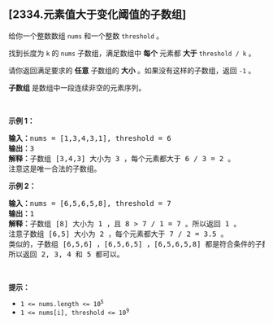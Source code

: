 ## [2334.元素值大于变化阈值的子数组]
<p>给你一个整数数组&nbsp;<code>nums</code>&nbsp;和一个整数&nbsp;<code>threshold</code>&nbsp;。</p>

<p>找到长度为 <code>k</code>&nbsp;的&nbsp;<code>nums</code>&nbsp;子数组，满足数组中&nbsp;<strong>每个</strong>&nbsp;元素都 <strong>大于</strong>&nbsp;<code>threshold / k</code>&nbsp;。</p>

<p>请你返回满足要求的 <strong>任意</strong>&nbsp;子数组的 <strong>大小</strong>&nbsp;。如果没有这样的子数组，返回&nbsp;<code>-1</code>&nbsp;。</p>

<p><strong>子数组</strong> 是数组中一段连续非空的元素序列。</p>

<p>&nbsp;</p>

<p><strong>示例 1：</strong></p>

<pre><b>输入：</b>nums = [1,3,4,3,1], threshold = 6
<b>输出：</b>3
<b>解释：</b>子数组 [3,4,3] 大小为 3 ，每个元素都大于 6 / 3 = 2 。
注意这是唯一合法的子数组。
</pre>

<p><strong>示例 2：</strong></p>

<pre><b>输入：</b>nums = [6,5,6,5,8], threshold = 7
<b>输出：</b>1
<b>解释：</b>子数组 [8] 大小为 1 ，且 8 &gt; 7 / 1 = 7 。所以返回 1 。
注意子数组 [6,5] 大小为 2 ，每个元素都大于 7 / 2 = 3.5 。
类似的，子数组 [6,5,6] ，[6,5,6,5] ，[6,5,6,5,8] 都是符合条件的子数组。
所以返回 2, 3, 4 和 5 都可以。</pre>

<p>&nbsp;</p>

<p><strong>提示：</strong></p>

<ul>
	<li><code>1 &lt;= nums.length &lt;= 10<sup>5</sup></code></li>
	<li><code>1 &lt;= nums[i], threshold &lt;= 10<sup>9</sup></code></li>
</ul>
